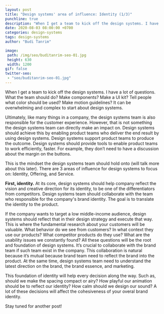 ```yaml
---
layout: post
title: "Design systems' area of influence: Identity (1/3)"
punchline: true
description: "When I get a team to kick off the design systems. I have a lot of questions. What the team should do? Make components? Make a UI kit? Tell people what color should be used? Make motion guidelines? It can be overwhelming and complex to start about design systems."
date: 2020-08-03 08:00:00 +0700
categories: design-systems
tags: design-systems
author: "Budi Tanrim"

image:
 path: /img/seo/buditanrim-seo-01.jpg
 height: 630
 width: 1200
gif: false
twitter-seo: 
 - "seo/buditanrim-seo-01.jpg"
---
```


When I get a team to kick off the design systems. I have a lot of questions. What the team should do? Make components? Make a UI kit? Tell people what color should be used? Make motion guidelines? It can be overwhelming and complex to start about design systems.

Ultimately, like many things in a company, the design systems team is also responsible for the customer experience. However, that is not something the design systems team can directly make an impact on. Design systems should achieve this by enabling product teams who deliver the end result by using design systems. Design systems support product teams to produce the outcome. Design systems should provide tools to enable product teams to work efficiently, faster. For example, they don’t need to have a discussion about the margin on the buttons. 

This is the mindset the design systems team should hold onto (will talk more about this later). There are 3 areas of influence for design systems to focus on: Identity, Offering, and Service.

**First, identity.**
At its core, design systems should help company reflect the vision and creative direction for its identity, to be one of the differentiators from competitors. Design systems team should collaborate with the team who responsible for the company's brand identity. The goal is to translate the identity to the product.

If the company wants to target a low middle-income audience, design systems should reflect that in their design strategy and execute that way. This is where the fundamental research about your customers will be valuable. What behavior do we see from customers? In what context they use our products? What competitor products do they use? What are the usability issues we constantly found? All these questions will be the root and foundation of design systems. It’s crucial to collaborate with the brand team if such team exist in the company. This collaboration is natural because it’s mutual because brand team need to reflect the brand into the product. At the same time, design systems team need to understand the latest direction on the brand, the brand essence, and marketing.

This foundation of identity will help every decision along the way. Such as, should we make the spacing compact or airy? How playful our animation should be to reflect our identity? How calm should we design our sound? A lot of these decisions will affect the cohesiveness of your overal brand identity.

Stay tuned for another post!

